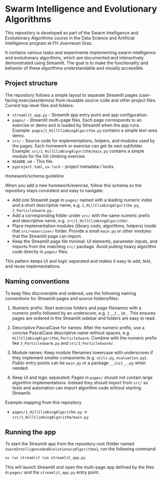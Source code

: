 # Swarm Intelligence and Evolutionary Algorithms

This repository is developed as part of the Swarm Intelligence and Evolutionary Algorithms course in the Data Science and Artificial Intelligence program at FH Joanneum Graz.

It contains various tasks and experiments implementing swarm intelligence and evolutionary algorithms, which are documented and interactively demonstrated using Streamlit. The goal is to make the functionality and behavior of these algorithms understandable and visually accessible.

## Project structure

The repository follows a simple layout to separate Streamlit pages (user-facing exercises/demos) from reusable source code and other project files. Current top-level files and folders:

- `streamlit_app.py` - Streamlit app entry point and app configuration.
- `pages/` - Streamlit multi-page files. Each page corresponds to an exercise or demo and is loaded by Streamlit when the app runs. Example: `pages/1_HillClimbingAlgorithm.py` contains a simple text-area demo.
- `src/` - Source code for implementations, helpers, and modules used by the pages. Each homework or exercise can get its own subfolder. Example: `src/1_HillClimbingAlgorithm/main.py` contains a simple module for the hill climbing exercise.
- `README.md` - This file.
- `pyproject.toml`, `uv.lock` - project metadata / locks.

Homework/schema guideline

When you add a new homework/exercise, follow this schema so the repository stays consistent and easy to navigate:

- Add one Streamlit page in `pages/` named with a leading numeric index and a short descriptive name, e.g. `1_HillClimbingAlgorithm.py`, `2_ParticleSwarm.py`.
- Add a corresponding folder under `src/` with the same numeric prefix and descriptive name, e.g. `src/1_HillClimbingAlgorithm/`.
- Place implementation modules (library code, algorithms, helpers) inside that `src/<exercise>/` folder. Provide a small `main.py` or other modules that the Streamlit page can import.
- Keep the Streamlit page file minimal: UI elements, parameter inputs, and imports from the matching `src/` package. Avoid putting heavy algorithm code directly in `pages/` files.

This pattern keeps UI and logic separated and makes it easy to add, test, and reuse implementations.

## Naming conventions

To keep files discoverable and ordered, use the following naming conventions for Streamlit pages and source folders/files:

1. Numeric prefix: Start exercise folders and page filenames with a numeric prefix followed by an underscore, e.g. `1_`, `2_`, `10_`. This ensures pages are ordered in the Streamlit sidebar and folders are easy to read.

2. Descriptive PascalCase for names: After the numeric prefix, use a concise PascalCase descriptive name without spaces, e.g. `HillClimbingAlgorithm`, `ParticleSwarm`. Combine with the numeric prefix like `3_ParticleSwarm.py` and `src/3_ParticleSwarm/`.

5. Module names: Keep module filenames lowercase with underscores if they implement smaller components (e.g. `utils.py`, `evaluation.py`). Public entry points can be `main.py` or a package `__init__.py` when needed.

6. Keep UI and logic separated: Pages in `pages/` should not contain large algorithm implementations. Instead they should import from `src/` so tests and automation can import algorithm code without starting Streamlit.

Example mapping from this repository

- `pages/1_HillClimbingAlgorithm.py` → `src/1_HillClimbingAlgorithm/main.py`

## Running the app

To start the Streamlit app from the repository root (folder named `SwarmIntelligenceAndEvolutionaryAlgorithms`), run the following command:

```bash
uv run streamlit run streamlit_app.py
```

This will launch Streamlit and open the multi-page app defined by the files in `pages/` and the `streamlit_app.py` entry point.

